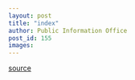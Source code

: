 ```yaml
---
layout: post
title: "index"
author: Public Information Office
post_id: 155
images:
---
```



[source](http://www1.ucsc.edu/currents/00-01/02-26/index.html "Permalink to index")
